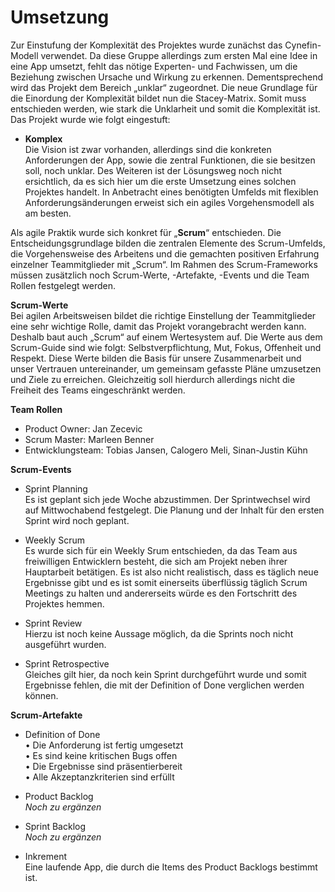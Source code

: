 # Umsetzung
Zur Einstufung der Komplexität des Projektes wurde zunächst das Cynefin-Modell verwendet. Da diese Gruppe allerdings zum ersten Mal eine Idee in eine App umsetzt, fehlt das nötige Experten- und Fachwissen, um die Beziehung zwischen Ursache und Wirkung zu erkennen. Dementsprechend wird das Projekt dem Bereich „unklar“ zugeordnet. Die neue Grundlage für die Einordung der Komplexität bildet nun die Stacey-Matrix. Somit muss entschieden werden, wie stark die Unklarheit und somit die Komplexität ist. Das Projekt wurde wie folgt eingestuft:
  -	**Komplex**\
Die Vision ist zwar vorhanden, allerdings sind die konkreten Anforderungen der App, sowie die zentral Funktionen, die sie besitzen      soll, noch unklar. Des Weiteren ist der Lösungsweg noch nicht ersichtlich, da es sich hier um die erste Umsetzung eines solchen        Projektes handelt. In Anbetracht eines benötigten Umfelds mit flexiblen Anforderungsänderungen erweist sich ein agiles Vorgehensmodell als am besten.

Als agile Praktik wurde sich konkret für „**Scrum**“ entschieden. Die Entscheidungsgrundlage bilden die zentralen Elemente des Scrum-Umfelds, die Vorgehensweise des Arbeitens und die gemachten positiven Erfahrung einzelner Teammitglieder mit „Scrum“. Im Rahmen des Scrum-Frameworks müssen zusätzlich noch Scrum-Werte, -Artefakte, -Events und die Team Rollen festgelegt werden.

**Scrum-Werte**\
Bei agilen Arbeitsweisen bildet die richtige Einstellung der Teammitglieder eine sehr wichtige Rolle, damit das Projekt vorangebracht werden kann. Deshalb baut auch „Scrum“  auf einem Wertesystem auf. Die Werte aus dem Scrum-Guide sind wie folgt: Selbstverpflichtung, Mut, Fokus, Offenheit und Respekt. Diese Werte bilden die Basis für unsere Zusammenarbeit und unser Vertrauen untereinander, um gemeinsam gefasste Pläne umzusetzen und Ziele zu erreichen. Gleichzeitig soll hierdurch allerdings nicht die Freiheit des Teams eingeschränkt werden.

**Team Rollen**
-	Product Owner: Jan Zecevic
-	Scrum Master: Marleen Benner
-	Entwicklungsteam: Tobias Jansen, Calogero Meli, Sinan-Justin Kühn

**Scrum-Events**

-	Sprint Planning\
Es ist geplant sich jede Woche abzustimmen. Der Sprintwechsel wird auf Mittwochabend festgelegt. Die Planung und der Inhalt für den ersten Sprint wird noch geplant.

-	Weekly Scrum\
Es wurde sich für ein Weekly Srum entschieden, da das Team aus freiwilligen Entwicklern besteht, die sich am Projekt neben ihrer Hauptarbeit betätigen. Es ist also nicht realistisch, dass es täglich neue Ergebnisse gibt und es ist somit einerseits überflüssig täglich Scrum Meetings zu halten und andererseits würde es den Fortschritt des Projektes hemmen.

-	Sprint Review\
Hierzu ist noch keine Aussage möglich, da die Sprints noch nicht ausgeführt wurden.

-	Sprint Retrospective\
Gleiches gilt hier, da noch kein Sprint durchgeführt wurde und somit Ergebnisse fehlen, die mit der Definition of Done verglichen werden können.

**Scrum-Artefakte**

-	Definition of Done\
  •	Die Anforderung ist fertig umgesetzt  
  •	Es sind keine kritischen Bugs offen  
  •	Die Ergebnisse sind präsentierbereit   
  •	Alle Akzeptanzkriterien sind erfüllt
  
-	Product Backlog\
*Noch zu ergänzen*

-	Sprint Backlog\
*Noch zu ergänzen*
-	Inkrement\
Eine laufende App, die durch die Items des Product Backlogs bestimmt ist.
